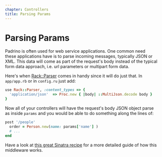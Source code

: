 ```yaml
---
chapter: Controllers
title: Parsing Params
---
```


# Parsing Params

Padrino is often used for web service applications. One common need these
applications have is to parse incoming messages, typically JSON or XML. This
data will come as part of the request's body instead of the typical form data
approach, i.e. url parameters or multipart form data.

Here's when [Rack::Parser](https://github.com/achiu/rack-parser "Rack::Parser")
comes in handy since it will do just that. In `app/app.rb` or in `config.ru`
just add:

```ruby
use Rack::Parser, :content_types => {
  'application/json'  => Proc.new { |body| ::MultiJson.decode body }
}
```

Now all of your controllers will have the request's body JSON object parse as
inside `params` and you would be able to do something along the lines of:

```ruby
post '/people'
  order = Person.new(name: params['name'] )
  # ...
end
```

Have a look at
[this great Sinatra recipe](http://recipes.sinatrarb.com/p/middleware/rack_parser?#article
"this great Sinatra recipe") for a more detailed guide of how this middleware
works.
